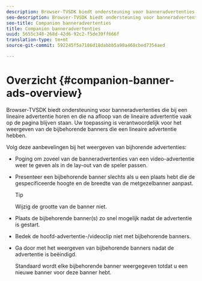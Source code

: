 ```yaml
---
description: Browser-TVSDK biedt ondersteuning voor banneradvertenties die bij een lineaire advertentie horen en die na afloop van de lineaire advertentie vaak op de pagina blijven staan. Uw toepassing is verantwoordelijk voor het weergeven van de bijbehorende banners die een lineaire advertentie hebben.
seo-description: Browser-TVSDK biedt ondersteuning voor banneradvertenties die bij een lineaire advertentie horen en die na afloop van de lineaire advertentie vaak op de pagina blijven staan. Uw toepassing is verantwoordelijk voor het weergeven van de bijbehorende banners die een lineaire advertentie hebben.
seo-title: Companion banneradvertenties
title: Companion banneradvertenties
uuid: 5655c348-268d-42d6-92c2-f5de39ff666f
translation-type: tm+mt
source-git-commit: 592245f5a7186d18dabbb5a98a468cbed7354aed

---
```



# Overzicht {#companion-banner-ads-overview}

Browser-TVSDK biedt ondersteuning voor banneradvertenties die bij een lineaire advertentie horen en die na afloop van de lineaire advertentie vaak op de pagina blijven staan. Uw toepassing is verantwoordelijk voor het weergeven van de bijbehorende banners die een lineaire advertentie hebben.

Volg deze aanbevelingen bij het weergeven van bijhorende advertenties:

* Poging om zoveel van de banneradvertenties van een video-advertentie weer te geven als in de lay-out van de speler passen.
* Presenteer een bijbehorende banner slechts als u een plaats hebt die de gespecificeerde hoogte en de breedte van de metgezelbanner aanpast.

   >[!TIP]
   >
   >Wijzig de grootte van de banner niet.

* Plaats de bijbehorende banner(s) zo snel mogelijk nadat de advertentie is gestart.
* Bedek de hoofd-advertentie-/videoclip niet met bijbehorende banners.
* Ga door met het weergeven van bijbehorende banners nadat de advertentie is beëindigd.

   Standaard wordt elke bijbehorende banner weergegeven totdat u een nieuwe banner voor deze banner hebt.

